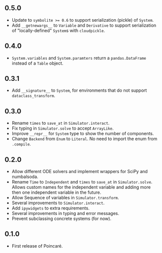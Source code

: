 ## 0.5.0

- Update to `symbolite >= 0.6` to support serialization (pickle) of `System`.
- Add `__getnewargs__` to `Variable` and `Derivative` to support serialization
  of "locally-defined" `System`s with `cloudpickle`.

## 0.4.0

- `System.variables` and `System.paramters` return a `pandas.DataFrame` instead of a `Table` object.

## 0.3.1

- Add `__signature__` to `System`, for environments that do not support `dataclass_transform`.

## 0.3.0

- Rename `times` to `save_at` in `Simulator.interact`.
- Fix typing in `Simulator.solve` to accept `ArrayLike`.
- Improve `__repr__` for `System` type to show the number of components.
- Change `Backend` from `Enum` to `Literal`. No need to import the enum from `.compile`.

## 0.2.0

- Allow different ODE solvers and implement wrappers for SciPy and numbalsoda.
- Rename `Time` to `Independent` and `times` to `save_at` in `Simulator.solve`.
  Allows custom names for the independent variable
  and adding more then one independent variable in the future.
- Allow Sequence of variables in `Simulator.transform`.
- Several improvements to `Simulator.interact`.
- Add `ipywidgets` to extra requirements.
- Several improvements in typing and error messages.
- Prevent subclassing concrete systems (for now).

## 0.1.0

- First release of Poincaré.
